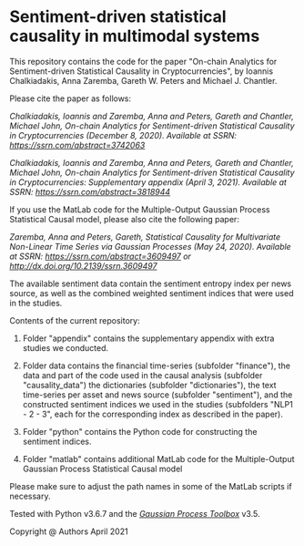 # Sentiment-driven statistical causality in multimodal systems

This repository contains the code for the paper "On-chain Analytics for Sentiment-driven Statistical Causality in Cryptocurrencies", by Ioannis Chalkiadakis, Anna Zaremba, Gareth W. Peters and Michael J. Chantler.

Please cite the paper as follows:

_Chalkiadakis, Ioannis and Zaremba, Anna and Peters, Gareth and Chantler, Michael John, On-chain Analytics for Sentiment-driven Statistical Causality in Cryptocurrencies (December 8, 2020). Available at SSRN: https://ssrn.com/abstract=3742063_

_Chalkiadakis, Ioannis and Zaremba, Anna and Peters, Gareth and Chantler, Michael John, On-chain Analytics for Sentiment-driven Statistical Causality in Cryptocurrencies: Supplementary appendix (April 3, 2021). Available at SSRN: https://ssrn.com/abstract=3818944_

If you use the MatLab code for the Multiple-Output Gaussian Process Statistical Causal model, please also cite the following paper:

_Zaremba, Anna and Peters, Gareth, Statistical Causality for Multivariate Non-Linear Time Series via Gaussian Processes (May 24, 2020). Available at SSRN: https://ssrn.com/abstract=3609497 or http://dx.doi.org/10.2139/ssrn.3609497_

The available sentiment data contain the sentiment entropy index per news source, as well as the combined weighted sentiment indices that were used in the studies.

Contents of the current repository:

  1. Folder "appendix" contains the supplementary appendix with extra studies we conducted.
  
  2. Folder data contains the financial time-series (subfolder "finance"), the data and part of the code used in the causal analysis (subfolder "causality_data") the dictionaries (subfolder "dictionaries"), the text time-series per asset and news source (subfolder "sentiment"), and the constructed sentiment indices we used in the studies (subfolders "NLP1 - 2 - 3", each for the corresponding index as described in the paper).

  3. Folder "python" contains the Python code for constructing the sentiment indices.

  4. Folder "matlab" contains additional MatLab code for the Multiple-Output Gaussian Process Statistical Causal model

Please make sure to adjust the path names in some of the MatLab scripts if necessary.

Tested with Python v3.6.7 and the <cite><a href="http://www.gaussianprocess.org/gpml/code/matlab/doc/">Gaussian Process Toolbox</a></cite> v3.5.

Copyright @ Authors April 2021

